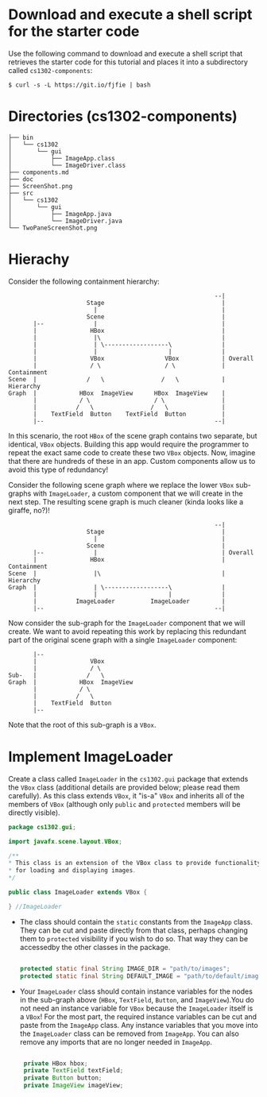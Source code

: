 # Download and execute a shell script for the starter code

Use the following command to download and execute a shell script that retrieves 
   the starter code for this tutorial and places it into a subdirectory 
   called `cs1302-components`:

   ```
   $ curl -s -L https://git.io/fjfie | bash
   ```
# Directories (cs1302-components)
   ```
├── bin
│   └── cs1302
│       └── gui
│           ├── ImageApp.class
│           └── ImageDriver.class
├── components.md
├── doc
├── ScreenShot.png
├── src
│   └── cs1302
│       └── gui
│           ├── ImageApp.java
│           └── ImageDriver.java
└── TwoPaneScreenShot.png
   ```
# Hierachy
 Consider the following containment hierarchy:
   
   ```
                                                             --|
                         Stage                                 |
                           |                                   |
                         Scene                                 |
          |--              |                                   |
          |               HBox                                 |
          |                |\                                  |
          |                | \------------------\              |
          |                |                    |              |
          |               VBox                 VBox            | Overall
          |               / \                  / \             | Containment
   Scene  |              /   \                /   \            | Hierarchy
   Graph  |            HBox  ImageView      HBox  ImageView    |
          |            / \                  / \                |
          |           /   \                /   \               |
          |    TextField  Button    TextField  Button          |
          |--                                                --|
   ```
In this scenario, the root `HBox` of the scene graph contains two
separate, but identical, `VBox` objects. Building this app would
require the programmer to repeat the exact same code to create
these two `VBox` objects. Now, imagine that there are hundreds
of these in an app. Custom components allow us to avoid this type
of redundancy!

Consider the following scene graph where we replace the lower `VBox` 
sub-graphs with `ImageLoader`, a custom component that we will create 
in the next step. The resulting scene graph is much cleaner (kinda looks
like a giraffe, no?)!

   ```
                                                             --|
                         Stage                                 |
                           |                                   |
                         Scene                                 |
          |--              |                                   | Overall
          |               HBox                                 | Containment
   Scene  |                |\                                  | Hierarchy
   Graph  |                | \------------------\              |
          |                |                    |              |
          |           ImageLoader          ImageLoader         |
          |--                                                --|
   ```
Now consider the sub-graph for the `ImageLoader` component that we
will create. We want to avoid repeating this work by replacing this redundant
part of the original scene graph with a single `ImageLoader` component:

   ```
          |--
          |               VBox
          |               / \
   Sub-   |              /   \
   Graph  |            HBox  ImageView
          |            / \
          |           /   \
          |    TextField  Button
          |--
   ```
   
   Note that the root of this sub-graph is a `VBox`.

# Implement ImageLoader
Create a class called `ImageLoader` in the `cs1302.gui` package
that extends the `VBox` class (additional details are provided
below; please read them carefully). As this class extends `VBox`,
it "is-a" `VBox` and inherits all of the members of `VBox`
(although only `public` and `protected` members will be directly
visible).

   ```java
package cs1302.gui;

import javafx.scene.layout.VBox;

/**
 * This class is an extension of the VBox class to provide functionality
 * for loading and displaying images.
 */

public class ImageLoader extends VBox {

} //ImageLoader

   ```
* The class should contain the `static` constants from the `ImageApp` class. They can be cut and paste directly from that class, perhaps changing them to `protected` visibility if you wish to do so. That way they can be accessedby the other classes in the package.
  
  ```java
  
  protected static final String IMAGE_DIR = "path/to/images";
  protected static final String DEFAULT_IMAGE = "path/to/default/image.png";
  
  ```
* Your `ImageLoader` class should contain instance variables for the nodes in the sub-graph above (`HBox`, `TextField`, `Button`, and `ImageView`).You do not need an instance variable for `VBox` because the `ImageLoader` itself is a `VBox`! For the most part, the required instance variables can be cut and paste from the `ImageApp` class. Any instance variables that you move into the `ImageLoader` class can be removed from `ImageApp`. You can also remove any imports that are no longer needed in `ImageApp`.

   ```java
   
    private HBox hbox;
    private TextField textField;
    private Button button;
    private ImageView imageView;

   ```
